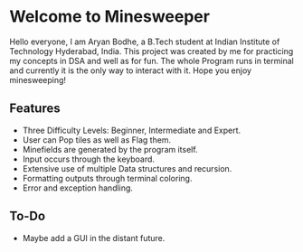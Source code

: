 # Welcome to Minesweeper
Hello everyone, I am Aryan Bodhe, a B.Tech student at Indian Institute of Technology Hyderabad, India. This project was created by me for practicing my concepts in DSA and well as for fun. The whole Program runs in terminal and currently it is the only way to interact with it. Hope you enjoy minesweeping!

## Features
- Three Difficulty Levels: Beginner, Intermediate and Expert.
- User can Pop tiles as well as Flag them.
- Minefields are generated by the program itself.
- Input occurs through the keyboard.
- Extensive use of multiple Data structures and recursion.
- Formatting outputs through terminal coloring.
- Error and exception handling.

## To-Do 
- Maybe add a GUI in the distant future.
